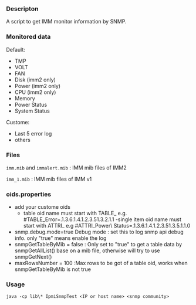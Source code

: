 ### Descripton

A script to get IMM monitor information by SNMP. 

### Monitored data

Default:

- TMP
- VOLT
- FAN
- Disk  (imm2 only)
- Power (imm2 only)
- CPU  (imm2 only)
- Memory
- Power Status
- System Status

Custome:

- Last 5 error log
- others

### Files

`imm.mib` and `immalert.mib` : IMM mib files of IMM2

`imm_1.mib` : IMM mib files of IMM v1

### oids.properties

- add your custome oids 
    - table oid name must start with TABLE_  e.g. #TABLE_Error=.1.3.6.1.4.1.2.3.51.3.2.1.1
    -single item oid name must start with ATTRI_    e.g #ATTRI_Power\ Status=.1.3.6.1.4.1.2.3.51.3.5.1.1.0
- snmp.debug.mode=true Debug mode : set this to log snmp api debug info. only "true" means enable the log
- snmpGetTableByMib = false  : Only set to "true" to get a table data by snmpGetAllList() base on a mib file, otherwise will try to use snmpGetNext()
- maxRowsNumber = 100  :Max rows to be got of a table oid, works when snmpGetTableByMib is not true

### Usage

`java -cp lib\* IpmiSnmpTest <IP or host name> <snmp community>`
